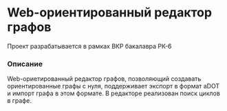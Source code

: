 # Web-ориентированный редактор графов

Проект разрабатывается в рамках ВКР бакалавра РК-6

### Описание

Web-ориетированный редактор графов, позволяющий создавать ориентированные графы с нуля, поддерживает экспорт в формат aDOT и импорт графа в этом формате. В редакторе реализован поиск циклов в графе.
